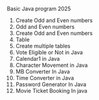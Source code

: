 Basic Java program 2025
1. Create Odd and Even numbers
2. Odd and Even numbers
3. Create Odd and Even numbers
4. Table
5. Create multiple tables
6. Vote Eligible or Not in Java
7. Calendar1 in Java
8. Character Movement in Java
9. MB Converter In Java
10. Time Converter in Java
11. Password Generator In Java
12. Movie Ticket Booking In java


